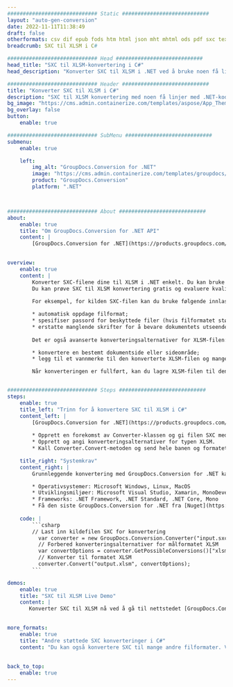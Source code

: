 ```yaml
---
############################# Static ############################
layout: "auto-gen-conversion"
date: 2022-11-11T11:38:49
draft: false
otherformats: csv dif epub fods htm html json mht mhtml ods pdf sxc tex tsv xlam xls xlsb xlsm xlsx xlt xltm xltx xml xps
breadcrumb: SXC til XLSM i C#

############################# Head ############################
head_title: "SXC til XLSM-konvertering i C#"
head_description: "Konverter SXC til XLSM i .NET ved å bruke noen få linjer med kode. Bruk GroupDocs Document Conversion API til å konvertere over 160 filformater."

############################# Header ############################
title: "Konverter SXC til XLSM i C#"
description: "SXC til XLSM konvertering med noen få linjer med .NET-kode"
bg_image: "https://cms.admin.containerize.com/templates/aspose/App_Themes/V3/images/bg/header1.png"
bg_overlay: false
button:
    enable: true

############################# SubMenu ############################
submenu:
    enable: true

    left:
        img_alt: "GroupDocs.Conversion for .NET"
        image: "https://cms.admin.containerize.com/templates/groupdocs/images/product-logos/90x90-noborder/groupdocs-conversion-net.png"
        product: "GroupDocs.Conversion"
        platform: ".NET"



############################# About ############################
about:
    enable: true
    title: "Om GroupDocs.Conversion for .NET API"
    content: |
        [GroupDocs.Conversion for .NET](https://products.groupdocs.com/conversion/net/) kan brukes til å konvertere Microsoft Word, Excel, PowerPoint, PDF, Visio og andre formater. GroupDocs.Conversion er et frittstående API som er egnet for back-end og interne systemer der høy ytelse kreves. Det er ikke avhengig av programvare som Microsoft eller Open Office.
    

overview:
    enable: true
    content: |
        Konverter SXC-filene dine til XLSM i .NET enkelt. Du kan bruke bare et par C# kodelinjer i hvilken som helst plattform du ønsker, for eksempel - Windows, Linux, macOS.
        Du kan prøve SXC til XLSM konvertering gratis og evaluere kvaliteten på konverteringsresultatene. Sammen med enkle filkonverteringsscenarier kan du prøve mer avanserte alternativer for å laste inn kildefilen SXC og for å lagre utdataresultatet XLSM. 
        
        For eksempel, for kilden SXC-filen kan du bruke følgende innlastingsalternativer:

        * automatisk oppdage filformat;
        * spesifiser passord for beskyttede filer (hvis filformatet støtter det);
        * erstatte manglende skrifter for å bevare dokumentets utseende.
        
        Det er også avanserte konverteringsalternativer for XLSM-filen:

        * konvertere en bestemt dokumentside eller sideområde;
        * legg til et vannmerke til den konverterte XLSM-filen og mange flere.

        Når konverteringen er fullført, kan du lagre XLSM-filen til den lokale filbanen eller tredjepartslagring som FTP, Amazon S3, Google Drive, Dropbox osv. Vær oppmerksom på - for å konvertere SXC til {{ TO}} er det ikke behov for ekstra programvare installert - som MS Office, Open Office, Adobe Acrobat Reader etc.


############################# Steps ############################
steps:
    enable: true
    title_left: "Trinn for å konvertere SXC til XLSM i C#"
    content_left: |
        [GroupDocs.Conversion for .NET](https://products.groupdocs.com/conversion/net/) gjør det enkelt for utviklere å konvertere en SXC-fil til XLSM med noen få linjer med kode.
        
        * Opprett en forekomst av Converter-klassen og gi filen SXC med hele banen
        * Opprett og angi konverteringsalternativer for typen XLSM.
        * Kall Converter.Convert-metoden og send hele banen og formatet (XLSM) som en parameter

    title_right: "Systemkrav"
    content_right: |
        Grunnleggende konvertering med GroupDocs.Conversion for .NET kan gjøres i noen få enkle trinn. APIene våre støttes på alle større plattformer og operativsystemer. Før du utfører koden nedenfor, sørg for at du har følgende forutsetninger installert på systemet ditt.

        * Operativsystemer: Microsoft Windows, Linux, MacOS
        * Utviklingsmiljøer: Microsoft Visual Studio, Xamarin, MonoDevelop
        * Frameworks: .NET Framework, .NET Standard, .NET Core, Mono
        * Få den siste GroupDocs.Conversion for .NET fra [Nuget](https://www.nuget.org/packages/groupdocs.conversion)
         
    code: |
        ```csharp    
        // Last inn kildefilen SXC for konvertering
          var converter = new GroupDocs.Conversion.Converter("input.sxc");
          // Forbered konverteringsalternativer for målformatet XLSM
          var convertOptions = converter.GetPossibleConversions()["xlsm"].ConvertOptions;
          // Konverter til formatet XLSM
          converter.Convert("output.xlsm", convertOptions);
        ```

demos:
    enable: true
    title: "SXC til XLSM Live Demo"
    content: |
       Konverter SXC til XLSM nå ved å gå til nettstedet [GroupDocs.Conversion App](https://products.groupdocs.app/conversion/family). Online demo har følgende fordeler
          

more_formats:
    enable: true
    title: "Andre støttede SXC konverteringer i C#"
    content: "Du kan også konvertere SXC til mange andre filformater. Vennligst se listen nedenfor."
       
       
back_to_top:
    enable: true
---
```

